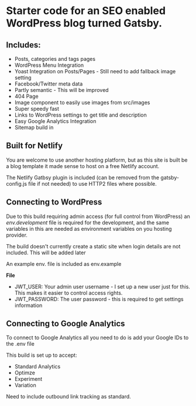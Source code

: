 <h1>
    Starter code for an SEO enabled WordPress blog turned Gatsby.
</h1>

<h2>Includes:</h2>
<ul>
    <li>Posts, categories and tags pages</li>
    <li>WordPress Menu Integration
    <li>Yoast Integration on Posts/Pages - Still need to add fallback image setting</li>
    <li>Facebook/Twitter meta data</li>
    <li>Partly semantic - This will be improved</li>
    <li>404 Page</li>
    <li>Image component to easily use images from src/images</li>
    <li>Super speedy fast</li>
    <li>Links to WordPress settings to get title and description</li>
    <li>Easy Google Analytics Integration</li>
    <li>Sitemap build in</li>
</ul>

<h2>Built for Netlify</h2>
<p>You are welcome to use another hosting platform, but as this site is built be a blog template
it made sense to host on a free Netlify account.</p>
<p>The Netlify Gatbsy plugin is included (can be removed from the gatsby-config.js file if not needed) to use HTTP2 files where possible.</p>

<h2>Connecting to WordPress</h2>
<p>Due to this build requiring admin access (for full control from WordPress) an <i>env.development</i> file is required for the development, and the same variables in this are needed as environment variables on you hosting provider.</p>

<p>The build doesn't currently create a static site when login details are not included. This will be added later</p>

<p>An example env. file is included as env.example</p>

<p><b>File</b></p>

<ul>
    <li>JWT_USER: Your admin user username - I set up a new user just for this. This makes it easier to control access rights.</li>
    <li>JWT_PASSWORD: The user password - this is required to get settings information</li>
</ul>

<h2>Connecting to Google Analytics</h2>

<p>To connect to Google Analytics all you need to do is add your Google IDs to the .env file</p>
This build is set up to accept:
<ul>
<li>Standard Analytics</li>
<li>Optimze</li>
<li>Experiment</li>
<li>Variation</li>
</ul>

<p>Need to include outbound link tracking as standard.</p>
